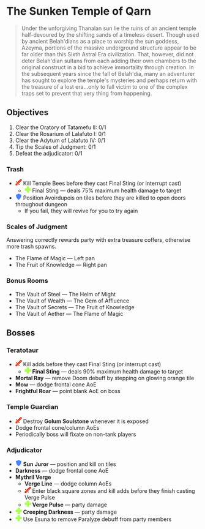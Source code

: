 # The Sunken Temple of Qarn

> Under the unforgiving Thanalan sun lie the ruins of an ancient temple half-devoured by the shifting sands of a timeless desert. Though used by ancient Belah'dians as a place to worship the sun goddess, Azeyma, portions of the massive underground structure appear to be far older than this Sixth Astral Era civilization. That, however, did not deter Belah'dian sultans from each adding their own chambers to the original construct in a bid to achieve immortality through creation. In the subsequent years since the fall of Belah'dia, many an adventurer has sought to explore the temple's mysteries and perhaps return with the treasure of a lost era...only to fall victim to one of the complex traps set to prevent that very thing from happening.

## Objectives

1. Clear the Oratory of Tatamefu II: 0/1
2. Clear the Rosarium of Lalafuto I: 0/1
3. Clear the Adytum of Lalafuto IV: 0/1
4. Tip the Scales of Judgment: 0/1
5. Defeat the adjudicator: 0/1

### Trash

- ![](/assets/icons/role-dps.png) Kill Temple Bees before they cast Final Sting (or interrupt cast)
  - ![](/assets/icons/role-healer.png) Final Sting — deals 75% maximum health damage to target
- ![](/assets/icons/role-tank.png) Position Avoirdupois on tiles before they are killed to open doors throughout dungeon
  - If you fail, they will revive for you to try again

### Scales of Judgment

Answering correctly rewards party with extra treasure coffers, otherwise more trash spawns.

- The Flame of Magic — Left pan
- The Fruit of Knowledge — Right pan

### Bonus Rooms

- The Vault of Steel — The Helm of Might
- The Vault of Wealth — The Gem of Affluence
- The Vault of Secrets — The Fruit of Knowledge
- The Vault of Aether — The Flame of Magic

## Bosses

### Teratotaur

- ![](/assets/icons/role-dps.png) Kill adds before they cast Final Sting (or interrupt cast)
  - ![](/assets/icons/role-healer.png) **Final Sting** — deals 90% maximum health damage to target
- **Mortal Ray** — remove Doom debuff by stepping on glowing orange tile
- **Mow** — dodge frontal cone AoE
- **Frightful Roar** — point blank AoE on boss

### Temple Guardian

- ![](/assets/icons/role-dps.png) Destroy **Golum Soulstone** whenever it is exposed
- Dodge frontal cone/column AoEs
- Periodically boss will fixate on non-tank players

### Adjudicator

- ![](/assets/icons/role-tank.png) **Sun Juror** — position and kill on tiles
- **Darkness** — dodge frontal cone AoE
- **Mythril Verge**
  - **Verge Line** — dodge column AoEs
  - ![](/assets/icons/role-dps.png) Enter black square zones and kill adds before they finish casting Verge Pulse
  - ![](/assets/icons/role-healer.png) **Verge Pulse** — party damage
- ![](/assets/icons/role-healer.png) **Creeping Darkness** — party damage
- ![](/assets/icons/role-healer.png) Use Esuna to remove Paralyze debuff from party members
